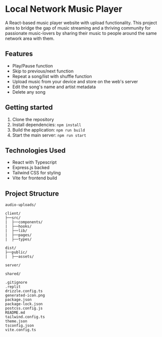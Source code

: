# Local Network Music Player
A React-based music player website with upload functionality.
This project aims to bridge the gap of music streaming and a thriving community for passionate music-lovers by sharing their music to people around the same network area with them.

## Features
- Play/Pause function
- Skip to previous/next function
- Repeat a song/list with shuffle function
- Upload music from your device and store on the web's server
- Edit the song's name and artist metadata
- Delete any song

## Getting started
1. Clone the repository
2. Install dependencies: `npm install`
3. Build the application: `npm run build`
4. Start the main server: `npm run start`

## Technologies Used
* React with Typescript
* Express.js backed
* Tailwind CSS for styling
* Vite for frontend build

## Project Structure
```
audio-uploads/

client/
├──src/
|  ├──components/
|  ├──hooks/
|  ├──lib/
|  ├──pages/
|  ├──types/

dist/
├──public/
|  ├──assets/

server/

shared/

.gitignore
.replit
drizzle.config.ts
generated-icon.png
package.json
package-lock.json
postcss.config.js
README.md
tailwind.config.ts
theme.json
tsconfig.json
vite.config.ts
```
